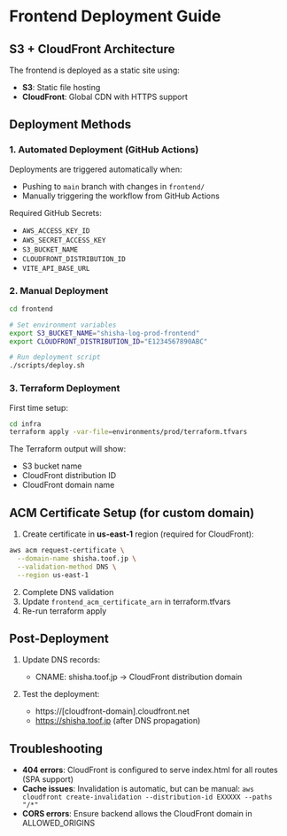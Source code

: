 # Frontend Deployment Guide

## S3 + CloudFront Architecture

The frontend is deployed as a static site using:
- **S3**: Static file hosting
- **CloudFront**: Global CDN with HTTPS support

## Deployment Methods

### 1. Automated Deployment (GitHub Actions)

Deployments are triggered automatically when:
- Pushing to `main` branch with changes in `frontend/`
- Manually triggering the workflow from GitHub Actions

Required GitHub Secrets:
- `AWS_ACCESS_KEY_ID`
- `AWS_SECRET_ACCESS_KEY`
- `S3_BUCKET_NAME`
- `CLOUDFRONT_DISTRIBUTION_ID`
- `VITE_API_BASE_URL`

### 2. Manual Deployment

```bash
cd frontend

# Set environment variables
export S3_BUCKET_NAME="shisha-log-prod-frontend"
export CLOUDFRONT_DISTRIBUTION_ID="E1234567890ABC"

# Run deployment script
./scripts/deploy.sh
```

### 3. Terraform Deployment

First time setup:
```bash
cd infra
terraform apply -var-file=environments/prod/terraform.tfvars
```

The Terraform output will show:
- S3 bucket name
- CloudFront distribution ID
- CloudFront domain name

## ACM Certificate Setup (for custom domain)

1. Create certificate in **us-east-1** region (required for CloudFront):
```bash
aws acm request-certificate \
  --domain-name shisha.toof.jp \
  --validation-method DNS \
  --region us-east-1
```

2. Complete DNS validation
3. Update `frontend_acm_certificate_arn` in terraform.tfvars
4. Re-run terraform apply

## Post-Deployment

1. Update DNS records:
   - CNAME: shisha.toof.jp → CloudFront distribution domain

2. Test the deployment:
   - https://[cloudfront-domain].cloudfront.net
   - https://shisha.toof.jp (after DNS propagation)

## Troubleshooting

- **404 errors**: CloudFront is configured to serve index.html for all routes (SPA support)
- **Cache issues**: Invalidation is automatic, but can be manual: `aws cloudfront create-invalidation --distribution-id EXXXXX --paths "/*"`
- **CORS errors**: Ensure backend allows the CloudFront domain in ALLOWED_ORIGINS